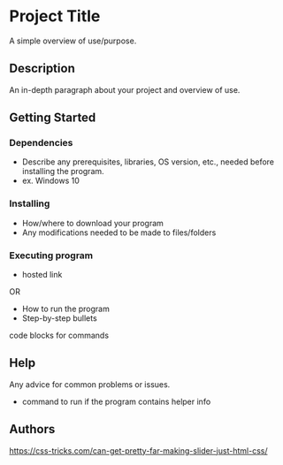 # Project Title

A simple overview of use/purpose.

## Description

An in-depth paragraph about your project and overview of use.

## Getting Started

### Dependencies

- Describe any prerequisites, libraries, OS version, etc., needed before installing the program.
- ex. Windows 10

### Installing

- How/where to download your program
- Any modifications needed to be made to files/folders

### Executing program

- hosted link

OR

- How to run the program
- Step-by-step bullets

code blocks for commands

## Help

Any advice for common problems or issues.

- command to run if the program contains helper info

## Authors

https://css-tricks.com/can-get-pretty-far-making-slider-just-html-css/
